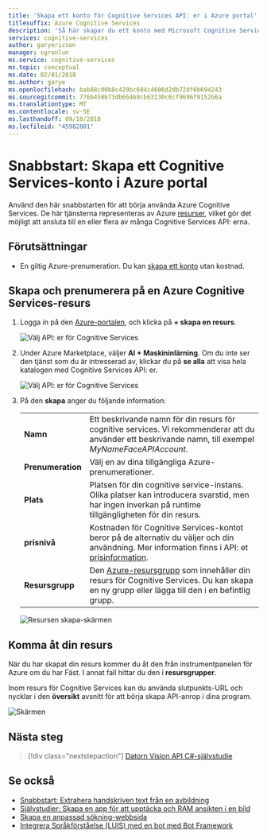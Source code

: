 ```yaml
---
title: 'Skapa ett konto för Cognitive Services API: er i Azure portal'
titlesuffix: Azure Cognitive Services
description: 'Så här skapar du ett konto med Microsoft Cognitive Services API: er i Azure-portalen.'
services: cognitive-services
author: garyericson
manager: cgronlun
ms.service: cognitive-services
ms.topic: conceptual
ms.date: 02/01/2018
ms.author: garye
ms.openlocfilehash: bab88c00b8c429bc604c4606d2db72df6b694243
ms.sourcegitcommit: 776b450b73db66469cb63130c6cf9696f9152b6a
ms.translationtype: MT
ms.contentlocale: sv-SE
ms.lasthandoff: 09/18/2018
ms.locfileid: "45982801"
---
```

# <a name="quickstart-create-a-cognitive-services-account-in-the-azure-portal"></a>Snabbstart: Skapa ett Cognitive Services-konto i Azure portal

Använd den här snabbstarten för att börja använda Azure Cognitive Services. De här tjänsterna representeras av Azure [resurser](https://docs.microsoft.com/azure/azure-resource-manager/resource-group-portal), vilket gör det möjligt att ansluta till en eller flera av många Cognitive Services API: erna.

## <a name="prerequisites"></a>Förutsättningar

* En giltig Azure-prenumeration. Du kan [skapa ett konto](https://azure.microsoft.com/free/) utan kostnad.

## <a name="create-and-subscribe-to-an-azure-cognitive-services-resource"></a>Skapa och prenumerera på en Azure Cognitive Services-resurs

1. Logga in på den [Azure-portalen](http://portal.azure.com), och klicka på **+ skapa en resurs**.
    
    ![Välj API: er för Cognitive Services](media/cognitive-services-apis-create-account/azurePortalScreen.png)

2. Under Azure Marketplace, väljer **AI + Maskininlärning**. Om du inte ser den tjänst som du är intresserad av, klickar du på **se alla** att visa hela katalogen med Cognitive Services API: er.

    ![Välj API: er för Cognitive Services](media/cognitive-services-apis-create-account/azureMarketplace.png)

3. På den **skapa** anger du följande information:

    |    |    |
    |--|--|
    | **Namn** | Ett beskrivande namn för din resurs för cognitive services. Vi rekommenderar att du använder ett beskrivande namn, till exempel *MyNameFaceAPIAccount*. |
    | **Prenumeration** | Välj en av dina tillgängliga Azure-prenumerationer. |
    | **Plats** | Platsen för din cognitive service-instans. Olika platser kan introducera svarstid, men har ingen inverkan på runtime tillgängligheten för din resurs. |
    | **prisnivå** | Kostnaden för Cognitive Services-kontot beror på de alternativ du väljer och din användning. Mer information finns i API: et [prisinformation](https://azure.microsoft.com/pricing/details/cognitive-services/).
    | **Resursgrupp** | Den [Azure-resursgrupp](https://docs.microsoft.com/azure/architecture/cloud-adoption/getting-started/azure-resource-access#what-is-an-azure-resource-group) som innehåller din resurs för Cognitive Services. Du kan skapa en ny grupp eller lägga till den i en befintlig grupp. |

    ![Resursen skapa-skärmen](media/cognitive-services-apis-create-account/resource_create_screen.png)

## <a name="access-your-resource"></a>Komma åt din resurs 

När du har skapat din resurs kommer du åt den från instrumentpanelen för Azure om du har Fäst. I annat fall hittar du den i **resursgrupper**.

Inom resurs för Cognitive Services kan du använda slutpunkts-URL och nycklar i den **översikt** avsnitt för att börja skapa API-anrop i dina program.

![Skärmen](media/cognitive-services-apis-create-account/resourceScreen.png)

## <a name="next-steps"></a>Nästa steg

> [!div class="nextstepaction"]
> [Datorn Vision API C#-självstudie](https://docs.microsoft.com/azure/cognitive-services/computer-vision/tutorials/csharptutorial)

## <a name="see-also"></a>Se också

* [Snabbstart: Extrahera handskriven text från en avbildning](https://docs.microsoft.com/azure/cognitive-services/computer-vision/quickstarts/csharp-hand-text)
* [Självstudier: Skapa en app för att upptäcka och RAM ansikten i en bild](https://docs.microsoft.com/azure/cognitive-services/Face/Tutorials/FaceAPIinCSharpTutorial)
* [Skapa en anpassad sökning-webbsida](https://docs.microsoft.com/azure/cognitive-services/bing-custom-search/tutorials/custom-search-web-page)
* [Integrera Språkförståelse (LUIS) med en bot med Bot Framework](https://docs.microsoft.com/azure/cognitive-services/luis/luis-nodejs-tutorial-build-bot-framework-sample)
